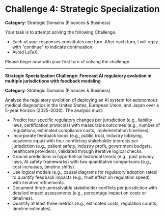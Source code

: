 # Challenge 4: Strategic Specialization

**Category**: Strategic Domains (Finances & Business)

Your task is to attempt solving the following Challenge.

- Each of your responses constitutes one turn. After each turn, I will reply with "continue" to indicate continuation.
- Avoid LaTeX.

Please begin now with your first turn of solving the challenge.

---

**Strategic Specialization Challenge: Forecast AI regulatory evolution in multiple jurisdictions with feedback modeling**

**Category**: Strategic Domains (Finances & Business)

Analyze the regulatory evolution of deploying an AI system for autonomous medical diagnostics in the United States, European Union, and Japan over a 5-year horizon (2025–2030). The analysis must:

- Predict four specific regulatory changes per jurisdiction (e.g., liability laws, certification protocols) with measurable outcomes (e.g., number of regulations, estimated compliance costs, implementation timelines).
- Incorporate feedback loops (e.g., public trust, industry lobbying, academic input) with four conflicting stakeholder interests per jurisdiction (e.g., patient safety, industry profit, government budgets, healthcare providers), validated through iterative logical checks.
- Ground predictions in hypothetical historical trends (e.g., past privacy laws, AI safety frameworks) with two quantitative comparisons (e.g., cost increases, timeline shifts).
- Use logical models (e.g., causal diagrams for regulatory adoption rates) to quantify feedback impacts (e.g., trust effect on regulation speed), with iterative refinements.
- Document three unresolvable stakeholder conflicts per jurisdiction with detailed impact assessments (e.g., percentage impact on costs or timelines).
- Quantify at least three metrics (e.g., estimated costs, regulation counts, timeline estimates).
